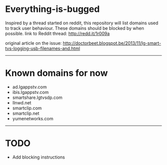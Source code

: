 Everything-is-bugged
====================

Inspired by a thread started on reddit, this repository will list domains used to track user behaviour. These domains should be blocked by when possible. link to Reddit thread: http://redd.it/1r009a

original article on the issue: http://doctorbeet.blogspot.be/2013/11/lg-smart-tvs-logging-usb-filenames-and.html


----------

Known domains for now
=====================
* ad.lgappstv.com
* ibis.lgappstv.com
* smartshare.lgtvsdp.com
* llnwd.net
* smartclip.com
* smartclip.net
* yumenetworks.com


----------


TODO
=====================
* Add blocking instructions


